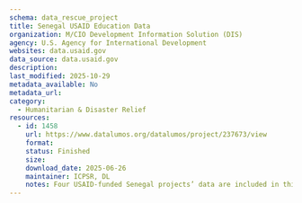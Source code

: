 ```yaml
---
schema: data_rescue_project 
title: Senegal USAID Education Data
organization: M/CIO Development Information Solution (DIS)
agency: U.S. Agency for International Development
websites: data.usaid.gov
data_source: data.usaid.gov
description: 
last_modified: 2025-10-29
metadata_available: No
metadata_url: 
category:
  - Humanitarian & Disaster Relief 
resources:
  - id: 1458
    url: https://www.datalumos.org/datalumos/project/237673/view
    format: 
    status: Finished
    size: 
    download_date: 2025-06-26
    maintainer: ICPSR, DL
    notes: Four USAID-funded Senegal projects’ data are included in this folder covering the period from 2017 to 2022. The projects are 1) Lecture Pour Tous (LPT), 2) Out of School Children and Youth Study, 3) Partnership for the Acquisition of Reading Skills in Primary Schools Senegal, and 4) Senegal Passerelles. Across the projects, the folder contains the following files and numbers of each codebooks (17), consent (7), data files (24), instruments (7), reports (2).
---
```

